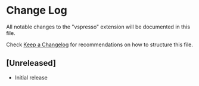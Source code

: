 # Change Log

All notable changes to the "vspresso" extension will be documented in this file.

Check [Keep a Changelog](http://keepachangelog.com/) for recommendations on how to structure this file.

## [Unreleased]

- Initial release
